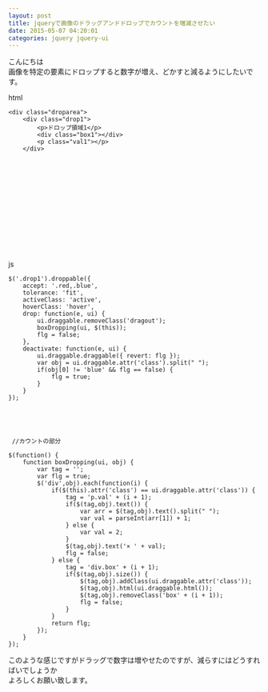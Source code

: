 ```yaml
---
layout: post
title: jqueryで画像のドラッグアンドドロップでカウントを増減させたい
date: 2015-05-07 04:20:01
categories: jquery jquery-ui
---
```

<p>こんにちは<br>
画像を特定の要素にドロップすると数字が増え、どかすと減るようにしたいです。</p>

<p>html</p>

<pre><code>&lt;div class="droparea"&gt;
    &lt;div class="drop1"&gt;
        &lt;p&gt;ドロップ領域1&lt;/p&gt;
        &lt;div class="box1"&gt;&lt;/div&gt;
        &lt;p class="val1"&gt;&lt;/p&gt;
    &lt;/div&gt;
</code></pre>

<p><br>
    <br>
        <br>
            <br>
        <br>
        <br>
            <br>
        <br>
        <br>
            <br>
        <br>
    </p>

<p>js</p>

<pre><code>$('.drop1').droppable({
    accept: '.red,.blue',
    tolerance: 'fit',
    activeClass: 'active',
    hoverClass: 'hover',
    drop: function(e, ui) {
        ui.draggable.removeClass('dragout');
        boxDropping(ui, $(this));
        flg = false;
    },
    deactivate: function(e, ui) {
        ui.draggable.draggable({ revert: flg });
        var obj = ui.draggable.attr('class').split(" ");
        if(obj[0] != 'blue' &amp;&amp; flg == false) {
            flg = true;
        }
    }
});





 //カウントの部分

$(function() {
    function boxDropping(ui, obj) {
        var tag = '';
        var flg = true;
        $('div',obj).each(function(i) {
            if($(this).attr('class') == ui.draggable.attr('class')) {
                tag = 'p.val' + (i + 1);
                if($(tag,obj).text()) {
                    var arr = $(tag,obj).text().split(" ");
                    var val = parseInt(arr[1]) + 1;
                } else {
                    var val = 2;
                }
                $(tag,obj).text('× ' + val);
                flg = false;
            } else {
                tag = 'div.box' + (i + 1);
                if($(tag,obj).size()) {
                    $(tag,obj).addClass(ui.draggable.attr('class'));
                    $(tag,obj).html(ui.draggable.html());
                    $(tag,obj).removeClass('box' + (i + 1));
                    flg = false;
                }
            }
            return flg;
        });
    }
});
</code></pre>

<p>このような感じですがドラッグで数字は増やせたのですが、減らすにはどうすればいでしょうか<br>
よろしくお願い致します。</p>
